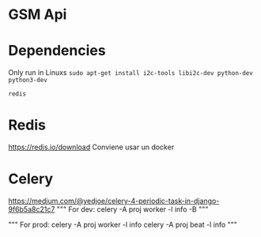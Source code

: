 # GSM Api

# Dependencies
Only run in Linuxs
`sudo apt-get install i2c-tools libi2c-dev python-dev python3-dev`

`redis`

# Redis
https://redis.io/download
Conviene usar un docker

# Celery
https://medium.com/@yedjoe/celery-4-periodic-task-in-django-9f6b5a8c21c7
"""
For dev: celery -A proj worker -l info -B
"""

"""
For prod: 
celery -A proj worker -l info
celery -A proj beat -l info
"""